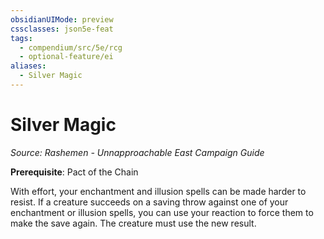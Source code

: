 ```yaml
---
obsidianUIMode: preview
cssclasses: json5e-feat
tags:
  - compendium/src/5e/rcg
  - optional-feature/ei
aliases:
  - Silver Magic
---
```

# Silver Magic
*Source: Rashemen - Unnapproachable East Campaign Guide*  

**Prerequisite**: Pact of the Chain

With effort, your enchantment and illusion spells can be made harder to resist. If a creature succeeds on a saving throw against one of your enchantment or illusion spells, you can use your reaction to force them to make the save again. The creature must use the new result.